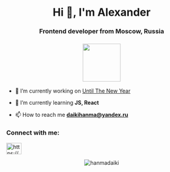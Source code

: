 <h1 align="center">Hi 👋, I'm Alexander</h1>
<h3 align="center">Frontend developer from Moscow, Russia</h3>
<h3 align="center"><img src="https://media.giphy.com/media/WFZvB7VIXBgiz3oDXE/giphy.gif" width="100"/></h3>

- 🔭 I’m currently working on [Until The New Year](https://github.com/HanmaDaiki/until-the-new-year)

- 🌱 I’m currently learning **JS, React**

- 📫 How to reach me **daikihanma@yandex.ru**

<h3 align="left">Connect with me:</h3>
<p align="left">
<a href="https://codepen.io/https://codepen.io/hanmadaiki" target="blank"><img align="center" src="https://raw.githubusercontent.com/rahuldkjain/github-profile-readme-generator/master/src/images/icons/Social/codepen.svg" alt="https://codepen.io/hanmadaiki" height="30" width="40" /></a>
</p>

<p align="center"><img align="center" src="https://github-readme-stats.vercel.app/api/top-langs?username=hanmadaiki&show_icons=true&locale=en&layout=compact&theme=dracula" alt="hanmadaiki" /></p>
